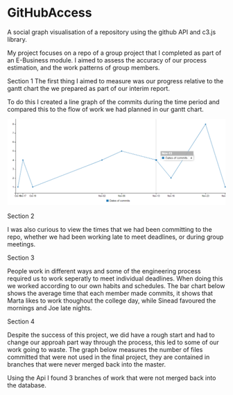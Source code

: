 # GitHubAccess

A social graph visualisation of a repository using the github API and c3.js library.

My project focuses on a repo of a group project that I completed as part of an E-Business module.
I aimed to assess the accuracy of our process estimation, and the work patterns of group members.

Section 1
The first thing I aimed to measure was our progress relative to the gantt chart the we prepared as part of our interim report.

To do this I created a line graph of the commits during the time period and compared this to the flow of work we had planned in our
gantt chart.

![alt text](https://raw.githubusercontent.com/AoifeKettle/GitHubAccess/master/Screenshot1.png)


Section 2

I was also curious to view the times that we had been committing to the repo, whether we had been working late to meet deadlines, or
during group meetings.


Section 3

People work in different ways and some of the engineering process required us to work seperatly to meet individual deadlines.
When doing this we worked according to our own habits and schedules. The bar chart below shows the average time that each member made
commits, it shows that Marta likes to work thoughout the college day, while Sinead favoured the mornings and Joe late nights.

Section 4

Despite the success of this project, we did have a rough start and had to change our approah part way through the process, this led to
some of our work going to waste. The graph below measures the number of files committed that were not used in the final project, they
are contained in branches that were never merged back into the master.

Using the Api I found 3 branches of work that were not merged back into the database.

